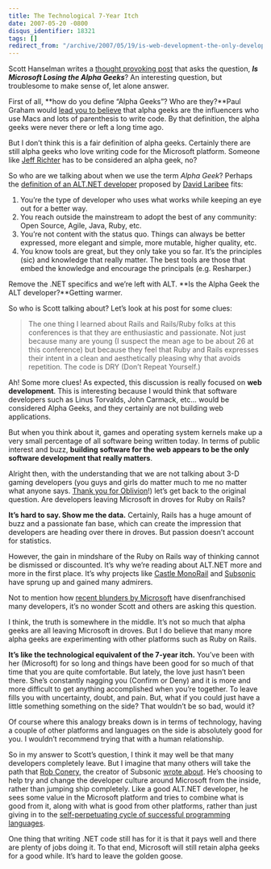 ```yaml
---
title: The Technological 7-Year Itch
date: 2007-05-20 -0800
disqus_identifier: 18321
tags: []
redirect_from: "/archive/2007/05/19/is-web-development-the-only-development-that-matters.aspx/"
---
```


Scott Hanselman writes a [thought provoking
post](http://www.hanselman.com/blog/IsMicrosoftLosingTheAlphaGeeks.aspx "Is Microsoft Losing the Alpha Geeks")
that asks the question, ***Is Microsoft Losing the Alpha Geeks***? An
interesting question, but troublesome to make sense of, let alone
answer.

First of all, **how do you define “Alpha Geeks”? Who are they?**Paul
Graham would [lead you to
believe](http://www.paulgraham.com/gh.html "Great Hackers") that alpha
geeks are the influencers who use Macs and lots of parenthesis to write
code. By that definition, the alpha geeks were never there or left a
long time ago.

But I don’t think this is a fair definition of alpha geeks. Certainly
there are still alpha geeks who love writing code for the Microsoft
platform. Someone like [Jeff
Richter](http://www.wintellect.com/TechnicalBioDetail.aspx?Tech=3 "Jeff Richter")
has to be considered an alpha geek, no?

So who are we talking about when we use the term *Alpha Geek*? Perhaps
the [definition of an ALT.NET
developer](http://laribee.com/blog/2007/04/10/altnet/ "Alt.NET")
proposed by [David Laribee](http://laribee.com/blog/ "the ’bee log")
fits:

1.  You’re the type of developer who uses what works while keeping an
    eye out for a better way.
2.  You reach outside the mainstream to adopt the best of any community:
    Open Source, Agile, Java, Ruby, etc.
3.  You’re not content with the status quo. Things can always be better
    expressed, more elegant and simple, more mutable, higher quality,
    etc.
4.  You know tools are great, but they only take you so far. It’s the
    principles (sic) and knowledge that really matter. The best tools
    are those that embed the knowledge and encourage the principals
    (e.g. Resharper.)

Remove the .NET specifics and we’re left with ALT. **Is the Alpha Geek
the ALT developer?**Getting warmer.

So who is Scott talking about? Let’s look at his post for some clues:

> The one thing I learned about Rails and Rails/Ruby folks at this
> conferences is that they are enthusiastic and passionate. Not just
> because many are young (I suspect the mean age to be about 26 at this
> conference) but because they feel that Ruby and Rails expresses their
> intent in a clean and aesthetically pleasing why that avoids
> repetition. The code is DRY (Don’t Repeat Yourself.)

Ah! Some more clues! As expected, this discussion is really focused on
**web development**. This is interesting because I would think that
software developers such as Linus Torvalds, John Carmack, etc... would
be considered Alpha Geeks, and they certainly are not building web
applications.

But when you think about it, games and operating system kernels make up
a very small percentage of all software being written today. In terms of
public interest and buzz, **building software for the web appears to be
the only software development that really matters**.

Alright then, with the understanding that we are not talking about 3-D
gaming developers (you guys and girls do matter much to me no matter
what anyone says. [Thank you for
Oblivion](https://haacked.com/archive/2006/05/11/AdmittingYourAddictionIsTheFirstStep.aspx "Admitting your addiction is the first step")!)
let’s get back to the original question. Are developers leaving
Microsoft in droves for Ruby on Rails?

**It’s hard to say. Show me the data.** Certainly, Rails has a huge
amount of buzz and a passionate fan base, which can create the
impression that developers are heading over there in droves. But passion
doesn’t account for statistics.

However, the gain in mindshare of the Ruby on Rails way of thinking
cannot be dismissed or discounted. It’s why we’re reading about ALT.NET
more and more in the first place. It’s why projects like [Castle
MonoRail](http://www.castleproject.org/monorail/index.html "MVC Web Framework")
and [Subsonic](http://subsonicproject.com/ "Subsonic") have sprung up
and gained many admirers.

Not to mention how [recent blunders by
Microsoft](https://haacked.com/archive/2007/05/13/is-fighting-open-source-with-patents-a-smart-move-by.aspx "Is Fighting Open Source With Patents a Smart Move?")
have disenfranchised many developers, it’s no wonder Scott and others
are asking this question.

I think, the truth is somewhere in the middle. It’s not so much that
alpha geeks are all leaving Microsoft in droves. But I do believe that
many more alpha geeks are experimenting with other platforms such as
Ruby on Rails.

**It’s like the technological equivalent of the 7-year itch.** You’ve
been with her (Microsoft) for so long and things have been good for so
much of that time that you are quite comfortable. But lately, the love
just hasn’t been there. She’s constantly nagging you (Confirm or Deny)
and it is more and more difficult to get anything accomplished when
you’re together. To leave fills you with uncertainty, doubt, and pain.
But, what if you could just have a little something something on the
side? That wouldn’t be so bad, would it?

Of course where this analogy breaks down is in terms of technology,
having a couple of other platforms and languages on the side is
absolutely good for you. I wouldn’t recommend trying that with a human
relationship.

So in my answer to Scott’s question, I think it may well be that many
developers completely leave. But I imagine that many others will take
the path that [Rob Conery](http://blog.wekeroad.com/ "Rob Conery"), the
creator of Subsonic [wrote
about](http://blog.wekeroad.com/archive/2007/04/06/Musings-In-Which-We-Learn-What-a-Steinlager-At-Sunset.aspx "Musings").
He’s choosing to help try and change the developer culture around
Microsoft from the inside, rather than jumping ship completely. Like a
good ALT.NET developer, he sees some value in the Microsoft platform and
tries to combine what is good from it, along with what is good from
other platforms, rather than just giving in to the [self-perpetuating
cycle of successful programming
languages](http://www.megginson.com/blogs/quoderat/2006/03/06/programming-languages-of-distinction/ "self-perpetuating programming language cycle.").

One thing that writing .NET code still has for it is that it pays well
and there are plenty of jobs doing it. To that end, Microsoft will still
retain alpha geeks for a good while. It’s hard to leave the golden
goose.

